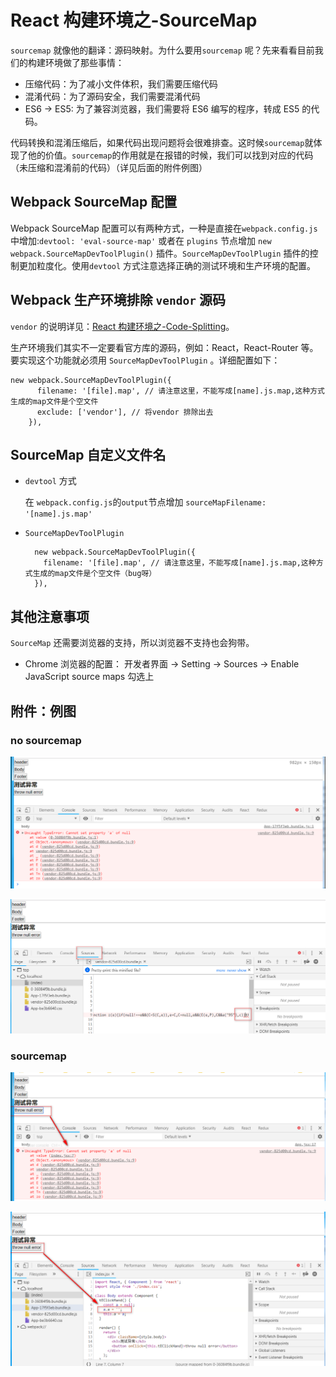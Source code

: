 # React 构建环境之-SourceMap

`sourcemap` 就像他的翻译：源码映射。为什么要用`sourcemap` 呢？先来看看目前我们的构建环境做了那些事情：

- 压缩代码：为了减小文件体积，我们需要压缩代码
- 混淆代码：为了源码安全，我们需要混淆代码
- ES6 -> ES5: 为了兼容浏览器，我们需要将 ES6 编写的程序，转成 ES5 的代码。

代码转换和混淆压缩后，如果代码出现问题将会很难排查。这时候`sourcemap`就体现了他的价值。`sourcemap`的作用就是在报错的时候，我们可以找到对应的代码（未压缩和混淆前的代码）（详见后面的附件例图）

## Webpack SourceMap 配置

Webpack SourceMap 配置可以有两种方式，一种是直接在`webpack.config.js`中增加:`devtool: 'eval-source-map'` 或者在 `plugins` 节点增加 `new webpack.SourceMapDevToolPlugin()` 插件。`SourceMapDevToolPlugin` 插件的控制更加粒度化。使用`devtool` 方式注意选择正确的测试环境和生产环境的配置。

## Webpack 生产环境排除 `vendor` 源码

`vendor` 的说明详见：[React 构建环境之-Code-Splitting](./React构建环境之-Code-Splitting.md)。

生产环境我们其实不一定要看官方库的源码，例如：React，React-Router 等。要实现这个功能就必须用 `SourceMapDevToolPlugin` 。详细配置如下：

```
new webpack.SourceMapDevToolPlugin({
      filename: '[file].map', // 请注意这里，不能写成[name].js.map,这种方式生成的map文件是个空文件
      exclude: ['vendor'], // 将vendor 排除出去
    }),
```

## SourceMap 自定义文件名

- `devtool` 方式

  在 `webpack.config.js`的`output`节点增加 `sourceMapFilename: '[name].js.map'`

- `SourceMapDevToolPlugin`
  ```
    new webpack.SourceMapDevToolPlugin({
      filename: '[file].map', // 请注意这里，不能写成[name].js.map,这种方式生成的map文件是个空文件（bug呀）
    }),
  ```

## 其他注意事项

`SourceMap` 还需要浏览器的支持，所以浏览器不支持也会狗带。

- Chrome 浏览器的配置：
  开发者界面 -> Setting -> Sources -> Enable JavaScript source maps 勾选上

## 附件：例图

### no sourcemap

![](../imgs/nosourcemap.png)

![](../imgs/nosourcemap2.png)

### sourcemap

![](../imgs/sourcemap.png)

![](../imgs/sourcemap2.png)
